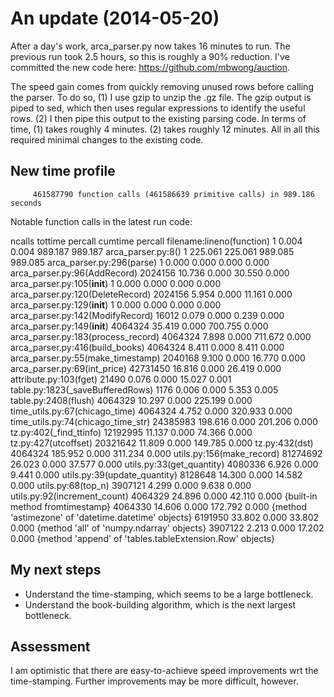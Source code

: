 # An update (2014-05-20)

After a day's work, arca_parser.py now takes 16 minutes to run. The previous run took 2.5 hours, so this is roughly a 90% reduction. I've committed the new code here: https://github.com/mbwong/auction. 

The speed gain comes from quickly removing unused rows before calling the parser. To do so, (1) I use gzip to unzip the .gz file. The gzip output is piped to sed, which then uses regular expressions to identify the useful rows. (2) I then pipe this output to the existing parsing code. In terms of time, (1) takes roughly 4 minutes. (2) takes roughly 12 minutes. All in all this required minimal changes to the existing code. 

## New time profile

         461587790 function calls (461586639 primitive calls) in 989.186 seconds

Notable function calls in the latest run code:

   ncalls  tottime  percall  cumtime  percall filename:lineno(function)
        1    0.004    0.004  989.187  989.187 arca_parser.py:8(<module>)
        1  225.061  225.061  989.085  989.085 arca_parser.py:296(parse)
        1    0.000    0.000    0.000    0.000 arca_parser.py:96(AddRecord)
  2024156   10.736    0.000   30.550    0.000 arca_parser.py:105(__init__)
        1    0.000    0.000    0.000    0.000 arca_parser.py:120(DeleteRecord)
  2024156    5.954    0.000   11.161    0.000 arca_parser.py:129(__init__)
        1    0.000    0.000    0.000    0.000 arca_parser.py:142(ModifyRecord)
    16012    0.079    0.000    0.239    0.000 arca_parser.py:149(__init__)
  4064324   35.419    0.000  700.755    0.000 arca_parser.py:183(process_record)
  4064324    7.898    0.000  711.672    0.000 arca_parser.py:416(build_books)
  4064324    8.411    0.000    8.411    0.000 arca_parser.py:55(make_timestamp)
  2040168    9.100    0.000   16.770    0.000 arca_parser.py:69(int_price)
 42731450   16.816    0.000   26.419    0.000 attribute.py:103(fget)
    21490    0.076    0.000   15.027    0.001 table.py:1823(_saveBufferedRows)
     1176    0.006    0.000    5.353    0.005 table.py:2408(flush)
  4064329   10.297    0.000  225.199    0.000 time_utils.py:67(chicago_time)
  4064324    4.752    0.000  320.933    0.000 time_utils.py:74(chicago_time_str)
 24385983  198.616    0.000  201.206    0.000 tz.py:402(_find_ttinfo)
 12192995   11.137    0.000   74.366    0.000 tz.py:427(utcoffset)
 20321642   11.809    0.000  149.785    0.000 tz.py:432(dst)
  4064324  185.952    0.000  311.234    0.000 utils.py:156(make_record)
 81274692   26.023    0.000   37.577    0.000 utils.py:33(get_quantity)
  4080336    6.926    0.000    9.441    0.000 utils.py:39(update_quantity)
  8128648   14.300    0.000   14.582    0.000 utils.py:68(top_n)
  3907121    4.299    0.000    9.638    0.000 utils.py:92(increment_count)
  4064329   24.896    0.000   42.110    0.000 {built-in method fromtimestamp}
  4064330   14.606    0.000  172.792    0.000 {method 'astimezone' of 'datetime.datetime' objects}
  6191950   33.802    0.000   33.802    0.000 {method 'all' of 'numpy.ndarray' objects}
  3907122    2.213    0.000   17.202    0.000 {method 'append' of 'tables.tableExtension.Row' objects}

## My next steps

- Understand the time-stamping, which seems to be a large bottleneck. 
- Understand the book-building algorithm, which is the next largest bottleneck. 

## Assessment

I am optimistic that there are easy-to-achieve speed improvements wrt the time-stamping. Further improvements may be more difficult, however. 
